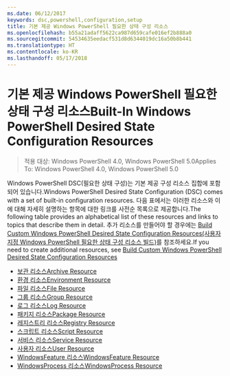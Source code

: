 ```yaml
---
ms.date: 06/12/2017
keywords: dsc,powershell,configuration,setup
title: 기본 제공 Windows PowerShell 필요한 상태 구성 리소스
ms.openlocfilehash: b55a21adaff5622ca987d659cafe016ef2b888a0
ms.sourcegitcommit: 54534635eedacf531d8d6344019dc16a50b8b441
ms.translationtype: HT
ms.contentlocale: ko-KR
ms.lasthandoff: 05/17/2018
---
```

# <a name="built-in-windows-powershell-desired-state-configuration-resources"></a><span data-ttu-id="3f71a-103">기본 제공 Windows PowerShell 필요한 상태 구성 리소스</span><span class="sxs-lookup"><span data-stu-id="3f71a-103">Built-In Windows PowerShell Desired State Configuration Resources</span></span>

> <span data-ttu-id="3f71a-104">적용 대상: Windows PowerShell 4.0, Windows PowerShell 5.0</span><span class="sxs-lookup"><span data-stu-id="3f71a-104">Applies To: Windows PowerShell 4.0, Windows PowerShell 5.0</span></span>

<span data-ttu-id="3f71a-105">Windows PowerShell DSC(필요한 상태 구성)는 기본 제공 구성 리소스 집합에 포함되어 있습니다.</span><span class="sxs-lookup"><span data-stu-id="3f71a-105">Windows PowerShell Desired State Configuration (DSC) comes with a set of built-in configuration resources.</span></span> <span data-ttu-id="3f71a-106">다음 표에서는 이러한 리소스와 이에 대해 자세히 설명하는 항목에 대한 링크를 사전순 목록으로 제공합니다.</span><span class="sxs-lookup"><span data-stu-id="3f71a-106">The following table provides an alphabetical list of these resources and links to topics that describe them in detail.</span></span> <span data-ttu-id="3f71a-107">추가 리소스를 만들어야 할 경우에는 [Build Custom Windows PowerShell Desired State Configuration Resources(사용자 지정 Windows PowerShell 필요한 상태 구성 리소스 빌드)](authoringResource.md)를 참조하세요.</span><span class="sxs-lookup"><span data-stu-id="3f71a-107">If you need to create additional resources, see [Build Custom Windows PowerShell Desired State Configuration Resources](authoringResource.md)</span></span>

* [<span data-ttu-id="3f71a-108">보관 리소스</span><span class="sxs-lookup"><span data-stu-id="3f71a-108">Archive Resource</span></span>](archiveResource.md)
* [<span data-ttu-id="3f71a-109">환경 리소스</span><span class="sxs-lookup"><span data-stu-id="3f71a-109">Environment Resource</span></span>](environmentResource.md)
* [<span data-ttu-id="3f71a-110">파일 리소스</span><span class="sxs-lookup"><span data-stu-id="3f71a-110">File Resource</span></span>](fileResource.md)
* [<span data-ttu-id="3f71a-111">그룹 리소스</span><span class="sxs-lookup"><span data-stu-id="3f71a-111">Group Resource</span></span>](groupResource.md)
* [<span data-ttu-id="3f71a-112">로그 리소스</span><span class="sxs-lookup"><span data-stu-id="3f71a-112">Log Resource</span></span>](logResource.md)
* [<span data-ttu-id="3f71a-113">패키지 리소스</span><span class="sxs-lookup"><span data-stu-id="3f71a-113">Package Resource</span></span>](packageResource.md)
* [<span data-ttu-id="3f71a-114">레지스트리 리소스</span><span class="sxs-lookup"><span data-stu-id="3f71a-114">Registry Resource</span></span>](registryResource.md)
* [<span data-ttu-id="3f71a-115">스크립트 리소스</span><span class="sxs-lookup"><span data-stu-id="3f71a-115">Script Resource</span></span>](scriptResource.md)
* [<span data-ttu-id="3f71a-116">서비스 리소스</span><span class="sxs-lookup"><span data-stu-id="3f71a-116">Service Resource</span></span>](serviceResource.md)
* [<span data-ttu-id="3f71a-117">사용자 리소스</span><span class="sxs-lookup"><span data-stu-id="3f71a-117">User Resource</span></span>](userResource.md)
* [<span data-ttu-id="3f71a-118">WindowsFeature 리소스</span><span class="sxs-lookup"><span data-stu-id="3f71a-118">WindowsFeature Resource</span></span>](windowsfeatureResource.md)
* [<span data-ttu-id="3f71a-119">WindowsProcess 리소스</span><span class="sxs-lookup"><span data-stu-id="3f71a-119">WindowsProcess Resource</span></span>](windowsProcessResource.md)